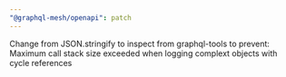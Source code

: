 ```yaml
---
"@graphql-mesh/openapi": patch
---
```


Change from JSON.stringify to inspect from graphql-tools to prevent: Maximum call stack size exceeded when logging complext objects with cycle references
